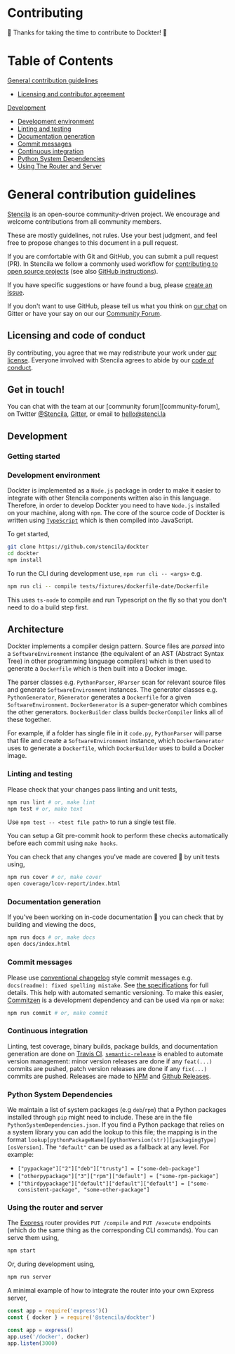 # Contributing

🎉 Thanks for taking the time to contribute to Dockter! 🎉


# Table of Contents

[General contribution guidelines](#general-contribution-guidelines)
 * [Licensing and contributor agreement](#licensing-and-contributor-agreement)

[Development](#development)
 * [Development environment](#development-environment)
 * [Linting and testing](#linting-and-testing)
 * [Documentation generation](#documentation-generation)
 * [Commit messages](#commit-messages)
 * [Continuous integration](#continuous-integration)
 * [Python System Dependencies](#python-system-dependencies)
 * [Using The Router and Server](#using-the-router-and-server)

# General contribution guidelines

[Stencila][stencila-site] is an open-source community-driven project. We encourage
and welcome contributions from all community members.

These are mostly guidelines, not rules. 
Use your best judgment, and feel free to propose changes to this document in a pull request.

If you are comfortable with Git and GitHub, you can submit a pull request (PR). In Stencila we follow a commonly used workflow
for [contributing to open source projects][how-contribute] (see also [GitHub instructions][github-flow]).

If you have specific suggestions or have found a bug, please [create an issue](https://github.com/stencila/dockter/issues/new).

If you don't want to use GitHub, please tell us what you think on [our chat](https://gitter.im/stencila/stencila) on Gitter or have your say on our
our [Community Forum](https://community.stenci.la/).

## Licensing and code of conduct

By contributing, you agree that we may redistribute your work under [our license](LICENSE).
Everyone involved with Stencila agrees to abide by our [code of conduct][conduct].

## Get in touch!

You can chat with the team at our [community forum][community-forum],
on Twitter [@Stencila][stencila-twitter],
[Gitter][stencila-gitter], or email to [hello@stenci.la][contact]


## Development

### Getting started

### Development environment

Dockter is implemented as a `Node.js` package in order to make it easier to integrate with other Stencila components written also in this language.
Therefore, in order to develop Dockter you need to have `Node.js` installed on your machine, along with `npm`. 
The core of the source code of Dockter is written using [`TypeScript`](https://www.typescriptlang.org/) which is then compiled into JavaScript.   

To get started,

```bash
git clone https://github.com/stencila/dockter
cd dockter
npm install
```

To run the CLI during development use, `npm run cli -- <args>` e.g.

```bash
npm run cli -- compile tests/fixtures/dockerfile-date/Dockerfile
```

This uses `ts-node` to compile and run Typescript on the fly so that you don't need to do a build step first.


## Architecture

Dockter implements a compiler design pattern. Source files are _parsed_ into a `SoftwareEnvironment` instance (the equivalent of an AST (Abstract Syntax Tree) in other programming language compilers) which is then used to generate a `Dockerfile` which is then built into a Docker image.

The parser classes e.g. `PythonParser`, `RParser` scan for relevant source files and generate `SoftwareEnvironment` instances.
The generator classes e.g. `PythonGenerator`, `RGenerator` generates a `Dockerfile` for a given `SoftwareEnvironment`.
`DockerGenerator` is a super-generator which combines the other generators.
`DockerBuilder` class builds 
`DockerCompiler` links all of these together.

For example, if a folder has single file in it `code.py`, `PythonParser` will parse that file and create a `SoftwareEnvironment` instance, which `DockerGenerator` uses to generate a `Dockerfile`, which `DockerBuilder` uses to build a Docker image.


### Linting and testing

Please check that your changes pass linting and unit tests,

```bash
npm run lint # or, make lint
npm test # or, make text
```

Use `npm test -- <test file path>` to run a single test file.

You can setup a Git pre-commit hook to perform these checks automatically before each commit using `make hooks`.

You can check that any changes you've made are covered 🏅 by unit tests using,

```bash
npm run cover # or, make cover
open coverage/lcov-report/index.html
```

### Documentation generation

If you've been working on in-code documentation 🙏 you can check that by building and viewing the docs,

```bash
npm run docs # or, make docs
open docs/index.html
```

### Commit messages

Please use [conventional changelog](https://github.com/conventional-changelog/conventional-changelog) style commit messages e.g. `docs(readme): fixed spelling mistake`. See [the specifications](https://www.conventionalcommits.org/en/v1.0.0-beta.2/) for full details. This help with automated semantic versioning. 
To make this easier, [Commitzen](http://commitizen.github.io/cz-cli/) is a development dependency and can be used via `npm` or `make`:

```bash
npm run commit # or, make commit
```

### Continuous integration

Linting, test coverage, binary builds, package builds, and documentation generation are done on [Travis CI](https://travis-ci.org/stencila/dockter). [`semantic-release`](https://github.com/semantic-release/semantic-release) is enabled to automate version management: minor version releases are done if any `feat(...)` commits are pushed, patch version releases are done if any `fix(...)` commits are pushed. Releases are made to [NPM](https://www.npmjs.com/package/@stencila/dockter) and [Github Releases](https://github.com/stencila/dockter/releases).


### Python System Dependencies

We maintain a list of system packages (e.g `deb`/`rpm`) that a Python packages installed through `pip` might need to include. These are in the file `PythonSystemDependencies.json`.
If you find a Python package that relies on a system library you can add the lookup to this file; the mapping is in the format `lookup[pythonPackageName][pythonVersion(str)][packagingType][osVersion]`. The `"default"` can be used as a fallback at any level. For example:

- `["pypackage"]["2"]["deb"]["trusty"] = ["some-deb-package"]`
- `["otherpypackage"]["3"]["rpm"]["default"] = ["some-rpm-package"]`
- `["thirdpypackage"]["default"]["default"]["default"] = ["some-consistent-package", "some-other-package"]`


### Using the router and server

The [Express](https://expressjs.com) router provides `PUT /compile` and `PUT /execute` endpoints (which do the same thing as the corresponding CLI commands). You can serve them using,

```bash
npm start
```

Or, during development using,

```bash
npm run server
```

A minimal example of how to integrate the router into your own Express server,

```js
const app = require('express')()
const { docker } = require('@stencila/dockter')

const app = express()
app.use('/docker', docker)
app.listen(3000)
```



[contact]: mailto:hello@stenci.la
[conduct]: https://github.com/stencila/policies/blob/master/CONDUCT.md
[github-flow]: https://guides.github.com/introduction/flow/
[github-join]: https://github.com/join
[issues]: https://help.github.com/articles/creating-an-issue/
[how-contribute]: https://egghead.io/series/how-to-contribute-to-an-open-source-project-on-github
[stencila-site]: http://stenci.la/
[stencila-repo]: https://github.com/stencila/stencila
[stencila-twitter]: https://twitter.com/stencila
[stencila-gitter]: https://gitter.im/stencila/stencila/